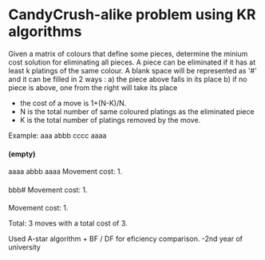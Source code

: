 # CandyCrush-alike problem using KR algorithms

Given a matrix of colours that define some pieces, determine the minium cost solution for eliminating all pieces.
A piece can be eliminated if it has at least k platings of the same colour.
A blank space will be represented as '#' and it can be filled in 2 ways : 
 a) the piece above falls in its place
 b) if no piece is above, one from the right will take its place
 
- the cost of a move is 1+(N-K)/N.
- N is the total number of same coloured platings as the eliminated piece 
- K is the total number of platings removed by the move.

Example:
aaa
abbb
cccc
aaaa

#### (empty)
aaaa
abbb
aaaa
Movement cost: 1.

####
####
####
bbb#
Movement cost: 1.

####
####
####
####
Movement cost: 1.

Total: 3 moves with a total cost of 3. 

Used A-star algorithm + BF / DF for eficiency comparison.
-2nd year of university
